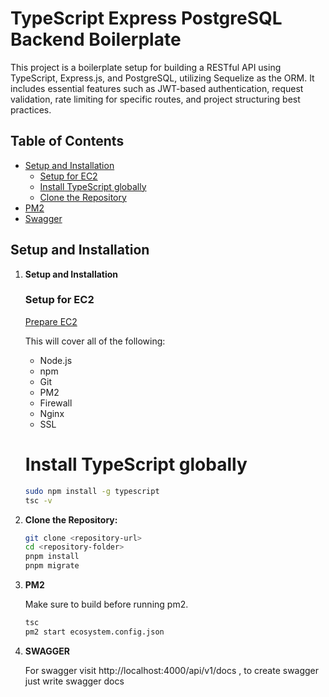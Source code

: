 # TypeScript Express PostgreSQL Backend Boilerplate

This project is a boilerplate setup for building a RESTful API using TypeScript, Express.js, and PostgreSQL, utilizing Sequelize as the ORM. It includes essential features such as JWT-based authentication, request validation, rate limiting for specific routes, and project structuring best practices.

## Table of Contents

- [Setup and Installation](#setup-and-installation)
  - [Setup for EC2](#setup-for-ec2)
  - [Install TypeScript globally](#install-typescript-globally)
  - [Clone the Repository](#clone-the-repository)
- [PM2](#pm2)
- [Swagger](#swagger)

## Setup and Installation

1. **Setup and Installation**

   ### Setup for EC2

   [Prepare EC2](https://github.com/code-simple/nodejs-on-ec2)

   This will cover all of the following:

   - Node.js
   - npm
   - Git
   - PM2
   - Firewall
   - Nginx
   - SSL

   # Install TypeScript globally

   ```bash
   sudo npm install -g typescript
   tsc -v
   ```

2. **Clone the Repository:**
   ```bash
   git clone <repository-url>
   cd <repository-folder>
   pnpm install
   pnpm migrate
   ```
3. **PM2**

   Make sure to build before running pm2.

   ```bash
   tsc
   pm2 start ecosystem.config.json
   ```

4. **SWAGGER**

   For swagger visit http://localhost:4000/api/v1/docs , to create swagger just write swagger docs
